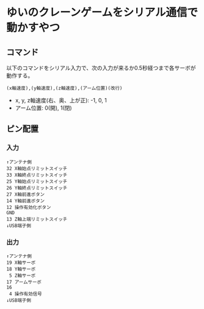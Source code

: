 # ゆいのクレーンゲームをシリアル通信で動かすやつ

## コマンド

以下のコマンドをシリアル入力で、次の入力が来るか0.5秒経つまで各サーボが動作する。

```
(x軸速度),(y軸速度),(z軸速度),(アーム位置)(改行)
```

- x, y, z軸速度(右、奥、上が正): -1, 0, 1
- アーム位置: 0(開), 1(閉)

## ピン配置

### 入力

```
↑アンテナ側
32 X軸始点リミットスイッチ
33 X軸終点リミットスイッチ
25 Y軸始点リミットスイッチ
26 Y軸終点リミットスイッチ
27 X軸前進ボタン
14 Y軸前進ボタン
12 操作有効化ボタン
GND
13 Z軸上端リミットスイッチ
↓USB端子側
```

### 出力

```
↑アンテナ側
19 X軸サーボ
18 Y軸サーボ
 5 Z軸サーボ
17 アームサーボ
16
 4 操作有効信号
↓USB端子側
```